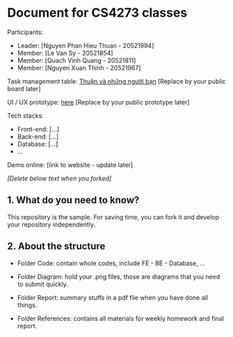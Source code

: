 # Document for CS4273 classes

Participants:

- Leader: [Nguyen Phan Hieu Thuan - 20521994]
- Member: [Le Van Sy - 20521854]
- Member: [Quach Vinh Quang - 20521811]
- Member: [Nguyen Xuan Thinh - 20521967]

Task management table: [Thuận và những người bạn](https://trello.com/b/dbwbHkV0/thu%E1%BA%ADn-v%C3%A0-nh%E1%BB%AFng-ng%C6%B0%E1%BB%9Di-b%E1%BA%A1n) [Replace by your public board later]

UI / UX prototype: [here](https://www.figma.com/file/rMh6UpHotHGbgeeqBGvGXe/Untitled?node-id=1%3A2&t=cKDzrVAzZbdU1g4v-0) [Replace by your public prototype later]

Tech stacks:

- Front-end: [...]
- Back-end: [...]
- Database: [...]
- ...

Demo online: [link to website - update later]

*[Delete below text when you forked]*

## 1. What do you need to know?

This repository is the sample. For saving time, you can fork it and develop your repository independently.

## 2. About the structure

- Folder Code: contain whole codes, include FE - BE - Database, ...

- Folder Diagram: hold your .png files, those are diagrams that you need to submit quickly.

- Folder Report: summary stuffs in a pdf file when you have done all things.

- Folder References: contains all materials for weekly homework and final report.
